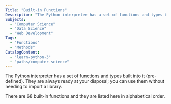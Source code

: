 ```yaml
---
Title: "Built-in Functions"
Description: "The Python interpreter has a set of functions and types built into it (pre-defined). They are always ready at your disposal; you can use them without needing to import a library. There are 68 built-in functions and they are listed here in alphabetical order."
Subjects:
  - "Computer Science"
  - "Data Science"
  - "Web Development"
Tags:
  - "Functions"
  - "Methods"
CatalogContent:
  - "learn-python-3"
  - "paths/computer-science"
---
```


The Python interpreter has a set of functions and types built into it (pre-defined). They are always ready at your disposal; you can use them without needing to import a library.

There are 68 built-in functions and they are listed here in alphabetical order.
